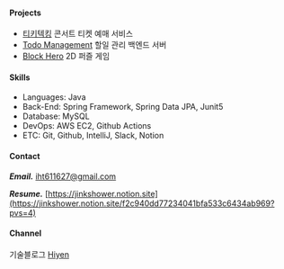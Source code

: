 #### Projects 
- [티키텍킹](https://github.com/lay-down-coding/tickitecking) 콘서트 티켓 예매 서비스
- [Todo Management](https://github.com/jinkshower/Todo-management) 할일 관리 백엔드 서버
- [Block Hero](https://github.com/jinkshower/BlockHero) 2D 퍼즐 게임

#### Skills
- Languages: Java  
- Back-End: Spring Framework, Spring Data JPA, Junit5  
- Database: MySQL  
- DevOps: AWS EC2, Github Actions  
- ETC: Git, Github, IntelliJ, Slack, Notion  


#### Contact
***Email.*** [iht611627@gmail.com](iht611627@gmail.com) &nbsp;

***Resume.*** [https://jinkshower.notion.site](https://jinkshower.notion.site/f2c940dd77234041bfa533c6434ab969?pvs=4)


#### Channel
기술블로그 [Hiyen](https://jinkshower.github.io/)
